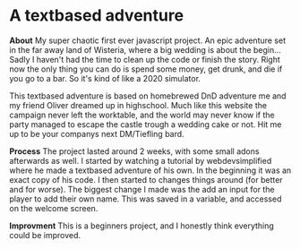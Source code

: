 # A textbased adventure

**About**
My super chaotic first ever javascript project. An epic adventure set in the far away land of Wisteria, where a big wedding is about the begin... Sadly I 
haven't had the time to clean up the code or finish the story. Right now the only thing you can do is spend some money, get drunk, and die if you go to a bar. 
So it's kind of like a 2020 simulator.

This textbased adventure is based on homebrewed DnD adventure me and my friend Oliver dreamed up in highschool. Much like this website the campaign
never left the worktable, and the world may never know if the party managed to escape the castle trough a wedding cake or not. Hit me up to be your companys
next DM/Tiefling bard.

**Process**
The project lasted around 2 weeks, with some small adons afterwards as well. I started by watching a tutorial by webdevsimplified where he made a textbased adventure of his own. In the beginning it was an exact copy of his code. I then started to changes things around (for better and for worse). The biggest change I made was the add an input for the player to add their own name. This was saved in a variable, and accessed on the welcome screen. 

**Improvment**
This is a beginners project, and I honestly think everything could be improved. 
